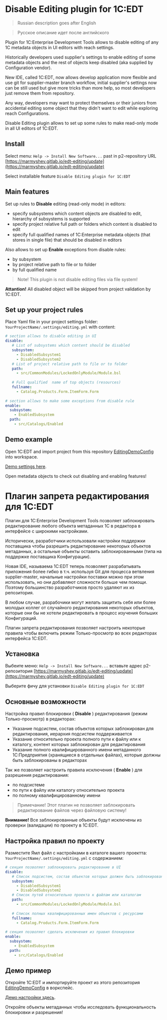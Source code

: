 # Disable Editing plugin for 1C:EDT

> Russian description goes after English

> Русское описание идет после английского

Plugin for 1C:Enterprise Development Tools allows to disable editing of any 1C metadata objects in UI editors with reach settings.

Historically developers used supplier's settings to enable editing of some metadata objects and the rest of objects keep disabled (aka supplied by Configuration vendor).

New IDE, called 1C:EDT, now allows develop application more flexible and use git for supplier-master branch workflow, initial supplier's settings now can be still used but give more tricks than more help, so most developers just remove them from repository.

Any way, developers may want to protect themselves or their juniors from accidental editing some object that they didn't want to edit while exploring reach Configurations.

Disable Editing plugin allows to set up some rules to make read-only mode in all UI editors of 1C:EDT.


## Install

Select menu: `Help -> Install New Software...` past in p2-repository URL [https://marmyshev.gitlab.io/edt-editing/update](https://marmyshev.gitlab.io/edt-editing/update)

Select installable feature `Disable Editing plugin for 1C:EDT`


## Main features

Set up rules to **Disable** editing (read-only mode) in editors:

- specify subsystems which content objects are disabled to edit, hierarchy of subsystems is supported
- specify project relative full path or folders which content is disabled to edit
- specify full qualified names of 1C:Enterprise metadata objects (that stores in single file) that should be disabled in editors

Also allows to set up  **Enable**  exceptions from disable rules:

- by subsystem
- by project relative path to file or to folder
- by full qualified name


> Note! This plugin is not disable editing files via file system!

**Attantion!**  All disabled object will be skipped from project validation by 1C:EDT.


## Set up your project rules

Place Yaml file in your project settings folder: `YourProjectName/.settings/editing.yml` with content:


```yaml
# section allows to disable editing in UI
disable:
   # List of subsystems which content should be disabled
   subsystem:
     - DisabledSubsystem1
     - DisabledSubsystem2
   # List of project relative path to file or to folder 
   path:
     - src/CommonModules/LockedOnlyModule/Module.bsl
   
   # Full qualified  name of top objects (resources)
   fullname:
     - Catalog.Products.Form.ItemForm.Form
     
# section allows to make some exceptions from disable rule
enable:
  subsystem:
    - EnabledSubsystem
  path:
    - src/Catalogs/Enabled

```

##  Demo example

Open 1C:EDT and import project from this repository [EditingDemoConfig](EditingDemoConfig) into workspace.

[Demo settings here](EditingDemoConfig/.settings/editing.yml).

Open metadata objects to check out disabling and enabling features!


# Плагин запрета редактирования для 1C:EDT

Плагин для 1C:Enterprise Development Tools позволяет заблокировать редактирование любого объекта метаданных 1С в редактора в интерфейсе с широкими настройками.

Исторически, разработчики использовали настройки поддержки поставщика чтобы разрешить редактирование некоторых объектов метаданных, а остальные объекты оставить заблокированными (типа на поддержке поставщика Конфигурации).

Новая IDE, называема 1C:EDT теперь позволяет разрабатывать приложения более гибко в т.ч. используя Git для процесса ветвления supplier-master, начальные настройки поставки можно при этом использовать, но они добавляют сложности больше чем помощи. Поэтому большинство разработчиков просто удаляют их из репозитория.

В любом случае, разрабочики могут желать защитить себя или более молодых коллег от случайного редактирования некоторых объектов, которые они бы не хотели редактировать в процесс изучения больших Конфигураций.

Плагин запрета редактирования позволяет настроить некоторые правила чтобы включить режим Только-просмотр во всех редакторах интерфейса 1C:EDT.


## Установка

Выбеите меню: `Help -> Install New Software...` вставьте адрес p2-репозитория [https://marmyshev.gitlab.io/edt-editing/update](https://marmyshev.gitlab.io/edt-editing/update)

Выберите фичу для установки `Disable Editing plugin for 1C:EDT`


## Основные возможности

Настройка правил блокировки ( **Disable** ) редактирования (режим Только-просмотр) в редакторах:

- Указание подсистем, состав объектов которых  заблокирован для редактирования, иерархия подсистем поддерживается
- Указание относительно проекта полного пути к файлу или к  каталогу, контент которых заблокирован для редактирования
- Указание полного квалифицированного имени метаданного 1С:Предприятия (хранящиеся в отдельных файлах), которые должны быть заблокированы в редакторах

Так же позволяет настроить правила исключения ( **Enable** )  для разрешения редактирования:

- по подсистеме
- по пути к файлу или каталогу относительно проекта
- по полному квалифицированному имени


> Примечание! Этот плагин не позволяет заблокировать редактирование файлов через файловую систему!

**Внимание!**  Все заблокированные объекты будут исключены из проверки (валидации) по проекту в 1C:EDT.


##  Настройка правил по проекту


Разместите Ямл файл с настройками в каталоге вашего проектта: `YourProjectName/.settings/editing.yml` с содержанием:


```yaml
# секция позволяет заблокировать редактирование в UI
disable:
   # Список подсистем, состав объектов которых должен быть заблокирован
   subsystem:
     - DisabledSubsystem1
     - DisabledSubsystem2
   # Список путей относительно проекта к файлам или каталогам
   path:
     - src/CommonModules/LockedOnlyModule/Module.bsl
   
   # Список полных квалифицированных имен объектов с ресурсами
   fullname:
     - Catalog.Products.Form.ItemForm.Form
     
# секция позволяет сделать исключения из правил блокировки
enable:
  subsystem:
    - EnabledSubsystem
  path:
    - src/Catalogs/Enabled

```

## Демо пример


Откройте 1C:EDT и импортируйте проект из этого репозитория [EditingDemoConfig](EditingDemoConfig) в воркспейс.

[Демо настройки здесь](EditingDemoConfig/.settings/editing.yml).

Откройте объекты метаданных чтобы исследовать функциональность блокировки и разрешения!

